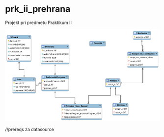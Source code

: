 # prk_ii_prehrana
Projekt pri predmetu Praktikum II

![er_mode](/er_model/er_model.png)

//prereqs za datasource
